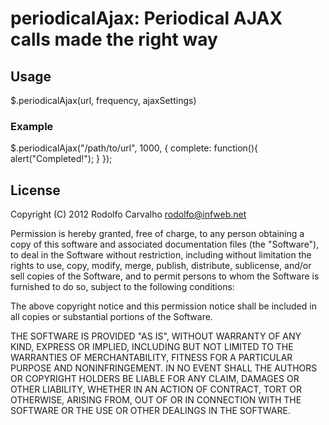# periodicalAjax: Periodical AJAX calls made the right way

## Usage

  $.periodicalAjax(url, frequency, ajaxSettings)

### Example

  $.periodicalAjax("/path/to/url", 1000, {
    complete: function(){ alert("Completed!"); }
  });


## License

Copyright (C) 2012 Rodolfo Carvalho <rodolfo@infweb.net>

Permission is hereby granted, free of charge, to any person obtaining a copy of this software and associated documentation files (the "Software"), to deal in the Software without restriction, including without limitation the rights to use, copy, modify, merge, publish, distribute, sublicense, and/or sell copies of the Software, and to permit persons to whom the Software is furnished to do so, subject to the following conditions:

The above copyright notice and this permission notice shall be included in all copies or substantial portions of the Software.

THE SOFTWARE IS PROVIDED "AS IS", WITHOUT WARRANTY OF ANY KIND, EXPRESS OR IMPLIED, INCLUDING BUT NOT LIMITED TO THE WARRANTIES OF MERCHANTABILITY, FITNESS FOR A PARTICULAR PURPOSE AND NONINFRINGEMENT. IN NO EVENT SHALL THE AUTHORS OR COPYRIGHT HOLDERS BE LIABLE FOR ANY CLAIM, DAMAGES OR OTHER LIABILITY, WHETHER IN AN ACTION OF CONTRACT, TORT OR OTHERWISE, ARISING FROM, OUT OF OR IN CONNECTION WITH THE SOFTWARE OR THE USE OR OTHER DEALINGS IN THE SOFTWARE.
